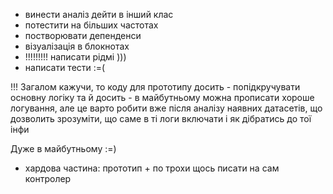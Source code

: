 - винести аналіз дейти в інший клас
- потестити на більших частотах
- постворювати депенденси
- візуалізація в блокнотах
- !!!!!!!!! написати рідмі )))
- написати тести :=(

!!! Загалом кажучи, то коду для прототипу досить - попідкручувати основну логіку
та й досить - в майбутньому можна прописати хороше логування, але це варто робити
вже після аналізу наявних датасетів, що дозволить зрозуміти, що саме в ті логи включати
і як дібратись до тої інфи

Дуже в майбутньому :=) 
- хардова частина: прототип + по трохи щось писати на сам контролер